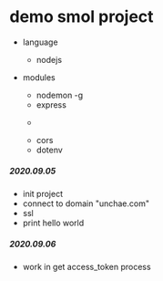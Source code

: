 # demo smol project

- language
    - nodejs

- modules
    - nodemon -g
    - express
    - ~~~axios~~~ uninstall
    - cors
    - dotenv

##### 2020.09.05

- init project
- connect to domain "unchae.com"
- ssl
- print hello world

##### 2020.09.06

- work in get access_token process